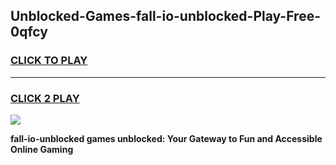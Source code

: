
## Unblocked-Games-fall-io-unblocked-Play-Free-0qfcy
<h3>
<a href="https://premium76.site?title=fall-io-unblocked&ref=10A">CLICK TO PLAY</a></h3>
<hr>

<h3>
<a href="https://premium76.site?title=fall-io-unblocked&ref=10A">CLICK 2 PLAY</a>
  
</h3>

<a href="https://premium76.site?title=fall-io-unblocked&ref=10A"><img src="https://clearcache.store/games.png"></a>


**fall-io-unblocked games unblocked: Your Gateway to Fun and Accessible Online Gaming**
